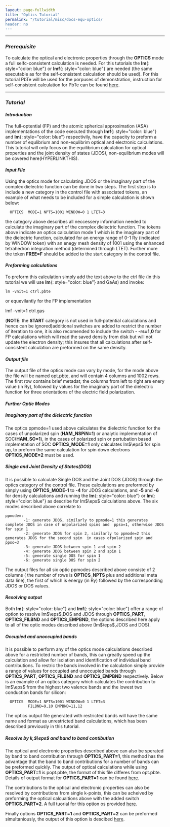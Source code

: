 ```yaml
---
layout: page-fullwidth
title: "Optics Tutorial"
permalink: "/tutorial/misc/docs-equ-optics/
header: no
---
```

_____________________________________________________________

### _Prerequisite_

To calculate the optical and electronic properties through the **OPTICS** mode a full selfc-consistent calculation is needed.
For this tutorials the **lm**{: style="color: blue"} or  **lmf**{: style="color: blue"} are needed (the same executable as for the self-consistent calculation should be used). For this tutorial PbTe will be used for the porpuses of demonstration, instruction for self-consistent calculation for PbTe can be found [here](/tutorial/asa/lm_pbte_tutorial/).
_____________________________________________________________

### _Tutorial_

#### _Introduction_

The full-optential (FP) and the atomic spherical approximation (ASA) implementations of the code executed through  **lmf**{: style="color: blue"} and  **lm**{: style="color: blue"} respectivily, have the capacity to preform a number of equlibrium and non-equlibrim optical and electronic calculations. This tutorial will only focus on the equilibrium calculation for optical properties and the joint density of states (JDOS), non-equlibrium modes will be covered here(HYPERLINKTHIS).

#### _Input File_

Using the optics mode for calculating JDOS or the imaginary part of the complex dielectric function  can be done in two steps. The first step is to include a new category in the control file with associated tokens, an example of what needs to be included for a simple calculation is shown below:

      OPTICS  MODE=1 NPTS=1001 WINDOW=0 1 LTET=3

the category above describes all neccessery information needed to calculate the imaginary part of the complex dielectric function. The tokens above indicate an optics calculation mode 1 which is the imaginary part of the dielectric function, calculated for an energy range of 0-1 Ry (indicated by WINDOW token) with an enegy mesh density of 1001 using the  enhanced tetrahedron integration method (determined through LTET). Further more the token **FREE=F** should be added to the start category in the control file.

#### _Preforming calculations_

To preform this calculation simply add the text above to the ctrl file (in this tutorial we will use **lm**{: style="color: blue"} and GaAs) and invoke:

    lm -vnit=1 ctrl.pbte

or equevilantly for the FP implementation

   lmf -vnit=1 ctrl.gas

(**NOTE**: the **START** category is not used in full-potential calculations and hence can be ignored)additional switches are added to restrict the number of iteration to one, it is also recomended to include the switch  **- -rs=1,0** for FP calculations which will read the saved density from disk but will not update the electron density; this insures that all calculations after self-consistent calculation are preformed on the same density.

#### _Output file_

The output file of the optics mode can vary by mode, for the mode above the file will be named opt.pbte, and will contain 4 columns and 1002 rows. The first row contains brief metadat; the columns from left to right are enery value (in Ry), followed by values for the imaginary part of the dielectric function for three orientations of the electric field polarization.

#### _Further Optic Modes_

##### _Imaginary part of the dielectric function_
The optics ppmode=1 used above calculates the dielectric function for the cases of unpolarized spin (**HAM_NSPiN=1**) or analytic implementation of SOC(**HAM_SO=1**), in the cases of polarized spin or pertubation based implemetation of SOC **OPTICS_MODE=1** only calculates Im$\eps$ for spin up, to preform the same calculation for spin down electrons **OPTICS_MODE=2** must be used.

##### _Single and Joint Density of States(DOS)_

It is possible to calculate  Single DOS and the Joint DOS (JDOS) through the optics category of the control file. These calculations are preformed by simply using **OPTICS_MODE-1** to **-4** for JDOS calculations, and **-5** and **-6** for density calculations and running the **lm**{: style="color: blue"} or **lm**{: style="color: blue"} as describe for Im$\eps$ calculations above.
The six modes described above correlate to

    ppmode=:
       		-1: generate JDOS, similarly to ppmode=1 this generates complete JDOS in case of unpolarized spins and  ppso=1, otherwise JDOS for spin 1
       		-2: generate JDOS for spin 2, similarly to ppmode=2 this generates JDOS for the second spin  in cases ofpolarized spin and ppso=3
       		-3: generate JDOS between spin 1 and spin 2
       		-4: generate JDOS between spin 2 and spin 1
       		-5: generate single DOS for spin 1
       		-6: generate single DOS for spin 2

The output files for all six optic ppmodes described above  consiste of 2 columns ( the number of rows is **OPTICS_NPTS** plus and additional meta data line), the first of which is energy (in Ry) followed by the corresponding JDOS or DOS values.

#### _Resolving output_
Both **lm**{: style="color: blue"} and **lmf**{: style="color: blue"} offer a range of option to resolve Im$\eps$,DOS and JDOS through **OPTICS_PART**, **OPTICS_FILBND** and **OPTICS_EMPBND**, the options described here apply to all of the optic modes described above (Im$\eps$,JDOS and DOS).

##### _Occupied and unoccupied bands_

It is possible to perform any of the optics mode calculations described above for a restricted number of bands, this can greatly speed up the calculation and allow for isolation and identification of individual band contributions. To restric the bands involved in the calculation simply provide a range of values for occupied and unoccupied bands through **OPTICS_PART**, **OPTICS_FILBND** and **OPTICS_EMPBND** respectively. Below is an example of an optics category which calculates the contribution to  Im$\eps$ from the highest two valence bands and the lowest two conduction bands for silicon:

      OPTICS  MODE=1 NPTS=1001 WINDOW=0 1 LTET=3
              FILBND=9,10 EMPBND=11,12
              
The optics output file generated with restricted bands will have the same name and format as unrestricted band calculations, which has been described previously in this tutorial.

##### _Resolve by k,$\eps$ and band to band contibution_
The optical and electronic properties described above can also be sperated by band to band contribution through **OPTICS_PART=1**, this method has the advantage that the band to band contributions for a number of bands can be preformed quickly. The output of optical calculations while using **OPTICS_PART=1** is popt.pbte, the format of this file differes from opt.pbte. Details of output format for **OPTICS_PART=1** can be found [here](https://lordcephei.github.io/opt-part/).

The contributions to the optical and electronic properties can also be resolved by contributions from single k-points, this can be acheived by preforming the optical calcualtions above with the added switch **OPTICS_PART=2**. A full tuorial for this option os provided [here](https://lordcephei.github.io/opt-part/).

Finally options **OPTICS_PART=1** and **OPTICS_PART=2** can be preformed simultaniously, the output of this option is descibed [here](https://lordcephei.github.io/opt-part/).
